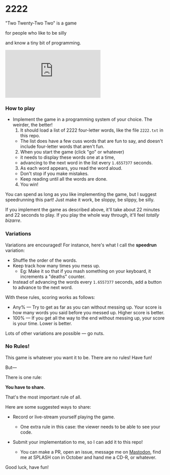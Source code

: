 # 2222

"Two Twenty-Two Two" is a game

for people who like to be silly

and know a tiny bit of programming.

<iframe src="https://www.youtube-nocookie.com/embed/ZstE5y6nKSU?rel=0&showinfo=0" frameborder="0" allowfullscreen></iframe>

### How to play

* Implement the game in a programming system of your choice. The weirder, the better!
  1. It should load a list of 2222 four-letter words, like the file `2222.txt` in this repo.
    * The list does have a few cuss words that are fun to say, and doesn't include four-letter words that aren't fun.
  2. When you start the game (click "go" or whatever)
    * it needs to display these words one at a time,
    * advancing to the next word in the list every `1.6557377` seconds.
  3. As each word appears, you read the word aloud.
    * Don't stop if you make mistakes.
    * Keep reading until all the words are done.
  4. You win!

You can spend as long as you like implementing the game, but I suggest speedrunning this part! Just make it work, be sloppy, be slippy, be silly.

If you implement the game as described above, it'll take about 22 minutes and 22 seconds to play. If you play the whole way through, it'll feel _totally bizarre_.

### Variations

Variations are encouraged! For instance, here's what I call the **speedrun** variation:

* Shuffle the order of the words.
* Keep track how many times you mess up.
  * Eg: Make it so that if you mash something on your keyboard, it increments a "deaths" counter.
* Instead of advancing the words every `1.6557377` seconds, add a button to advance to the next word.

With these rules, scoring works as follows:

* Any% — Try to get as far as you can without messing up. Your score is how many words you said before you messed up. Higher score is better.
* 100% — If you get all the way to the end without messing up, your score is your time. Lower is better.

Lots of other variations are possible — go nuts.

### No Rules!

This game is whatever you want it to be. There are no rules! Have fun!

But—

There is one rule:

**You have to share.**

That's the most important rule of all.

Here are some suggested ways to share:

* Record or live-stream yourself playing the game.
  * One extra rule in this case: the viewer needs to be able to see your code.

* Submit your implementation to me, so I can add it to this repo!
  * You can make a PR, open an issue, message me on [Mastodon](https://mastodon.social/@spiralganglion), find me at SPLASH con in October and hand me a CD-R, or whatever.

Good luck, have fun!
